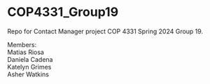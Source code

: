 # COP4331_Group19

Repo for Contact Manager project COP 4331 Spring 2024 Group 19.

Members:                  
Matias Riosa             
Daniela Cadena               
Katelyn Grimes                  
Asher Watkins

